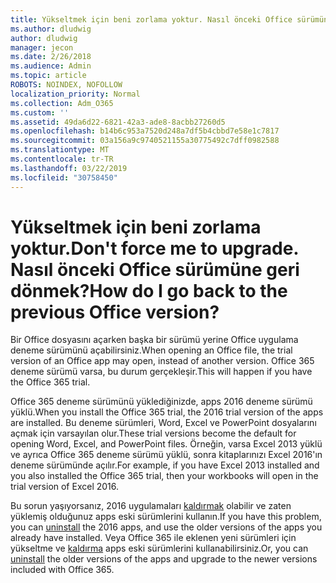 ```yaml
---
title: Yükseltmek için beni zorlama yoktur. Nasıl önceki Office sürümüne geri dönmek?
ms.author: dludwig
author: dludwig
manager: jecon
ms.date: 2/26/2018
ms.audience: Admin
ms.topic: article
ROBOTS: NOINDEX, NOFOLLOW
localization_priority: Normal
ms.collection: Adm_O365
ms.custom: ''
ms.assetid: 49da6d22-6821-42a3-ade8-8acbb27260d5
ms.openlocfilehash: b14b6c953a7520d248a7df5b4cbbd7e58e1c7817
ms.sourcegitcommit: 03a156a9c9740521155a30775492c7dff0982588
ms.translationtype: MT
ms.contentlocale: tr-TR
ms.lasthandoff: 03/22/2019
ms.locfileid: "30758450"
---
```

# <a name="dont-force-me-to-upgrade-how-do-i-go-back-to-the-previous-office-version"></a><span data-ttu-id="112e0-103">Yükseltmek için beni zorlama yoktur.</span><span class="sxs-lookup"><span data-stu-id="112e0-103">Don't force me to upgrade.</span></span> <span data-ttu-id="112e0-104">Nasıl önceki Office sürümüne geri dönmek?</span><span class="sxs-lookup"><span data-stu-id="112e0-104">How do I go back to the previous Office version?</span></span>

<span data-ttu-id="112e0-105">Bir Office dosyasını açarken başka bir sürümü yerine Office uygulama deneme sürümünü açabilirsiniz.</span><span class="sxs-lookup"><span data-stu-id="112e0-105">When opening an Office file, the trial version of an Office app may open, instead of another version.</span></span> <span data-ttu-id="112e0-106">Office 365 deneme sürümü varsa, bu durum gerçekleşir.</span><span class="sxs-lookup"><span data-stu-id="112e0-106">This will happen if you have the Office 365 trial.</span></span> 
  
<span data-ttu-id="112e0-107">Office 365 deneme sürümünü yüklediğinizde, apps 2016 deneme sürümü yüklü.</span><span class="sxs-lookup"><span data-stu-id="112e0-107">When you install the Office 365 trial, the 2016 trial version of the apps are installed.</span></span> <span data-ttu-id="112e0-108">Bu deneme sürümleri, Word, Excel ve PowerPoint dosyalarını açmak için varsayılan olur.</span><span class="sxs-lookup"><span data-stu-id="112e0-108">These trial versions become the default for opening Word, Excel, and PowerPoint files.</span></span> <span data-ttu-id="112e0-109">Örneğin, varsa Excel 2013 yüklü ve ayrıca Office 365 deneme sürümü yüklü, sonra kitaplarınızı Excel 2016'ın deneme sürümünde açılır.</span><span class="sxs-lookup"><span data-stu-id="112e0-109">For example, if you have Excel 2013 installed and you also installed the Office 365 trial, then your workbooks will open in the trial version of Excel 2016.</span></span> 
  
<span data-ttu-id="112e0-110">Bu sorun yaşıyorsanız, 2016 uygulamaları [kaldırmak](https://support.office.com/article/9dd49b83-264a-477a-8fcc-2fdf5dbf61d8.aspx) olabilir ve zaten yüklemiş olduğunuz apps eski sürümlerini kullanın.</span><span class="sxs-lookup"><span data-stu-id="112e0-110">If you have this problem, you can [uninstall](https://support.office.com/article/9dd49b83-264a-477a-8fcc-2fdf5dbf61d8.aspx) the 2016 apps, and use the older versions of the apps you already have installed.</span></span> <span data-ttu-id="112e0-111">Veya Office 365 ile eklenen yeni sürümleri için yükseltme ve [kaldırma](https://support.office.com/article/9dd49b83-264a-477a-8fcc-2fdf5dbf61d8.aspx) apps eski sürümlerini kullanabilirsiniz.</span><span class="sxs-lookup"><span data-stu-id="112e0-111">Or, you can [uninstall](https://support.office.com/article/9dd49b83-264a-477a-8fcc-2fdf5dbf61d8.aspx) the older versions of the apps and upgrade to the newer versions included with Office 365.</span></span> 
  

